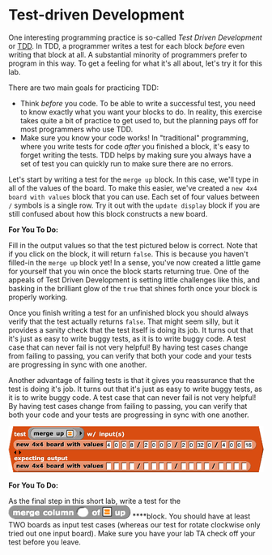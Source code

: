 # Test-driven Development

One interesting programming practice is so-called _Test Driven Development_ or [TDD](http://en.wikipedia.org/wiki/Test-driven_development). In TDD, a programmer writes a test for each block _before_ even writing that block at all. A substantial minority of programmers prefer to program in this way. To get a feeling for what it's all about, let's try it for this lab.

There are two main goals for practicing TDD:

* Think _before_ you code. To be able to write a successful test, you need to know exactly what you want your blocks to do. In reality, this exercise takes quite a bit of practice to get used to, but the planning pays off for most programmers who use TDD.
* Make sure you know your code works! In "traditional" programming, where you write tests for code _after_ you finished a block, it's easy to forget writing the tests. TDD helps by making sure you always have a set of test you can quickly run to make sure there are no errors.

Let's start by writing a test for the `merge up` block. In this case, we'll type in all of the values of the board. To make this easier, we've created a `new 4x4 board with values` block that you can use. Each set of four values between `/` symbols is a single row. Try it out with the `update display` block if you are still confused about how this block constructs a new board.

**For You To Do:**

Fill in the output values so that the test pictured below is correct. Note that if you click on the block, it will return `false`. This is because you haven't filled-in the `merge up` block yet! In a sense, you've now created a little game for yourself that you win once the block starts returning true. One of the appeals of Test Driven Development is setting little challenges like this, and basking in the brilliant glow of the `true` that shines forth once your block is properly working.

Once you finish writing a test for an unfinished block you should always verify that the test actually returns `false`. That might seem silly, but it provides a sanity check that the test itself is doing its job. It turns out that it's just as easy to write buggy tests, as it is to write buggy code. A test case that can never fail is not very helpful! By having test cases change from failing to passing, you can verify that both your code and your tests are progressing in sync with one another.

Another advantage of failing tests is that it gives you reassurance that the test is doing it's job. It turns out that it's just as easy to write buggy tests, as it is to write buggy code. A test case that can never fail is not very helpful! By having test cases change from failing to passing, you can verify that both your code and your tests are progressing in sync with one another.

![](../.gitbook/assets/image%20%28219%29.png)

**For You To Do:**

As the final step in this short lab, write a test for the ![](../.gitbook/assets/image%20%286%29.png) ****block. You should have at least TWO boards as input test cases \(whereas our test for rotate clockwise only tried out one input board\). Make sure you have your lab TA check off your test before you leave.

